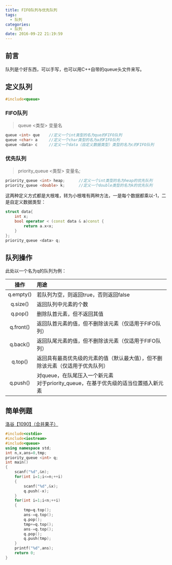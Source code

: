 ```yaml
---
title: FIFO队列与优先队列
tags:
  - 队列
categories:
  - 队列
date: 2016-09-22 21:19:59
---
```


## 前言
队列是个好东西，可以手写，也可以用C++自带的queue头文件来写。

<!--more-->

## 定义队列
```C++
#include<queue>
```
### FIFO队列

>queue <类型> 变量名

```C++
queue <int> que    //定义一个int类型的名为que的FIFO队列
queue <char> a     //定义一个char类型的名为a的FIFO队列
queue <data> c     //定义一个data（自定义数据类型）类型的名为c的FIFO队列
```

### 优先队列

>priority_queue <类型> 变量名;

```C++
priority_queue <int> heap;      //定义一个int类型的名为heap的优先队列
priority_queue <double> k;      //定义一个double类型的名为k的优先队列
```
这两种定义方式都是大根堆，转为小根堆有两种方法，一是每个数据都乘以-1，二是自定义数据类型：
```C++
struct data{
	int x;
	bool operator < (const data & a)const {
		return a.x<x;
	}
};
priority_queue <data> q;
```

## 队列操作
此处以一个名为q的队列为例：

|操作|用途|
|:---:|:---|
|q.empty()|若队列为空，则返回true，否则返回false|
|q.size()|返回队列中元素的个数|
|q.pop()|删除队首元素，但不返回其值|
|q.front()|返回队首元素的值，但不删除该元素（仅适用于FIFO队列）|
|q.back()|返回队尾元素的值，但不删除该元素（仅适用于FIFO队列）|
|q.top()|返回具有最高优先级的元素的值（默认最大值），但不删除该元素（仅适用于优先队列）|
|q.push()|对queue，在队尾压入一个新元素<br>对于priority_queue，在基于优先级的适当位置插入新元素|

## 简单例题
[洛谷【1090】（合并果子）](http://www.luogu.org/problem/show?pid=1090)
```C++
#include<cstdio>
#include<iostream>
#include<queue>
using namespace std;
int n,x,ans=0,tmp;
priority_queue <int> q;
int main()
{
	scanf("%d",&n);
	for(int i=1;i<=n;++i)
	{
		scanf("%d",&x);
		q.push(-x);
	}
	for(int i=1;i<n;++i)
	{
		tmp=q.top();
		ans-=q.top();
		q.pop();
		tmp+=q.top();
		ans-=q.top();
		q.pop();
		q.push(tmp);
	}
	printf("%d",ans);
	return 0;
}
```
